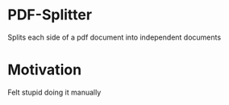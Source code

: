 # PDF-Splitter
Splits each side of a pdf document into independent documents

# Motivation  
Felt stupid doing it manually

